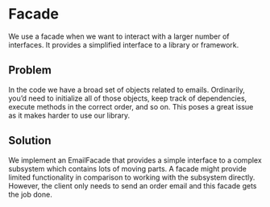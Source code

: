 # Facade

We use a facade when we want to interact with a larger number of interfaces. It provides a simplified interface to a library
or framework.

## Problem

In the code we have a broad set of objects related to emails. Ordinarily, you’d need to initialize all of those
objects, keep track of dependencies, execute methods in the correct order, and so on. This poses a great issue as 
it makes harder to use our library.

## Solution

We implement an EmailFacade that provides a simple interface to a complex subsystem which contains lots of moving parts. 
A facade might provide limited functionality in comparison to working with the subsystem directly. However, the 
client only needs to send an order email and this facade gets the job done.
